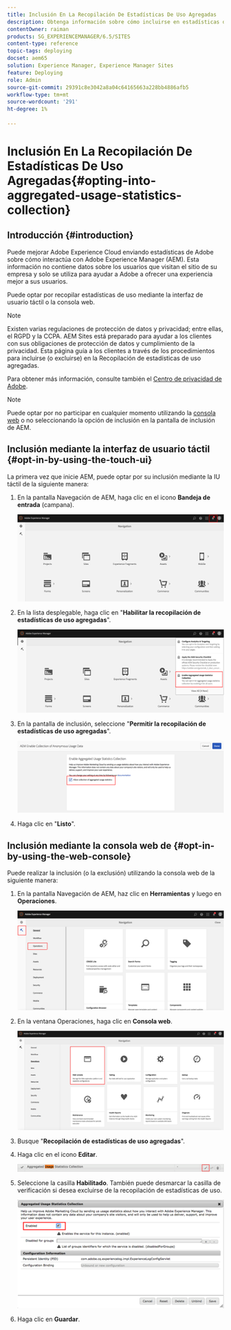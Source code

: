```yaml
---
title: Inclusión En La Recopilación De Estadísticas De Uso Agregadas
description: Obtenga información sobre cómo incluirse en estadísticas de uso agregadas.
contentOwner: raiman
products: SG_EXPERIENCEMANAGER/6.5/SITES
content-type: reference
topic-tags: deploying
docset: aem65
solution: Experience Manager, Experience Manager Sites
feature: Deploying
role: Admin
source-git-commit: 29391c8e3042a8a04c64165663a228bb4886afb5
workflow-type: tm+mt
source-wordcount: '291'
ht-degree: 1%

---
```


# Inclusión En La Recopilación De Estadísticas De Uso Agregadas{#opting-into-aggregated-usage-statistics-collection}

## Introducción {#introduction}

Puede mejorar Adobe Experience Cloud enviando estadísticas de Adobe sobre cómo interactúa con Adobe Experience Manager (AEM). Esta información no contiene datos sobre los usuarios que visitan el sitio de su empresa y solo se utiliza para ayudar a Adobe a ofrecer una experiencia mejor a sus usuarios.

Puede optar por recopilar estadísticas de uso mediante la interfaz de usuario táctil o la consola web.

>[!NOTE]
>
>Existen varias regulaciones de protección de datos y privacidad; entre ellas, el RGPD y la CCPA. AEM Sites está preparado para ayudar a los clientes con sus obligaciones de protección de datos y cumplimiento de la privacidad. Esta página guía a los clientes a través de los procedimientos para incluirse (o excluirse) en la Recopilación de estadísticas de uso agregadas.
>
>Para obtener más información, consulte también el [Centro de privacidad de Adobe](https://www.adobe.com/es/privacy.html).

>[!NOTE]
>
>Puede optar por no participar en cualquier momento utilizando la [consola web](/help/sites-deploying/opt-in-aggregated-usage-statistics.md#opt-in-by-using-the-web-console) o no seleccionando la opción de inclusión en la pantalla de inclusión de AEM.

## Inclusión mediante la interfaz de usuario táctil {#opt-in-by-using-the-touch-ui}

La primera vez que inicie AEM, puede optar por su inclusión mediante la IU táctil de la siguiente manera:

1. En la pantalla Navegación de AEM, haga clic en el icono **Bandeja de entrada** (campana).

   ![pantalla de navegación de usage_statistics](assets/usage_statisticsnavigationscreen.png)

1. En la lista desplegable, haga clic en &quot;**Habilitar la recopilación de estadísticas de uso agregadas**&quot;.

   ![pantalla de navegación_estadísticas_uso2](assets/usage_statisticsnavigationscreen2.png)

1. En la pantalla de inclusión, seleccione &quot;**Permitir la recopilación de estadísticas de uso agregadas**&quot;.

   ![usage_statisticsSpot-inscreen](assets/usage_statisticsopt-inscreen.png)

1. Haga clic en &quot;**Listo**&quot;.

## Inclusión mediante la consola web de {#opt-in-by-using-the-web-console}

Puede realizar la inclusión (o la exclusión) utilizando la consola web de la siguiente manera:

1. En la pantalla Navegación de AEM, haz clic en **Herramientas** y luego en **Operaciones**.

   ![panel de estadísticas de uso](assets/usage_statisticsopsdashboard.png)

1. En la ventana Operaciones, haga clic en **Consola web**.

   ![usage_staticswebconsole](assets/usage_statisticswebconsole.png)

1. Busque &quot;**Recopilación de estadísticas de uso agregadas**&quot;.
1. Haga clic en el icono **Editar**.

   ![usage_statscolltionedit](assets/usage_statisticscollectionedit.png)

1. Seleccione la casilla **Habilitado**. También puede desmarcar la casilla de verificación si desea excluirse de la recopilación de estadísticas de uso.

   ![usage_statsselect](assets/usage_statisticsselect.png)

1. Haga clic en **Guardar**.
